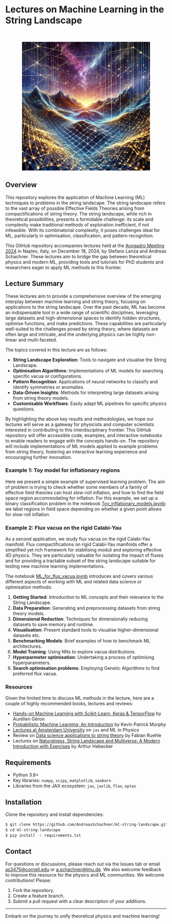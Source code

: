 # Lectures on Machine Learning in the String Landscape


<br>

<p align="center">
  <img src="/data/landscape_plt.png" width="400">
</p>



## Overview

This repository explores the application of Machine Learning (ML) techniques to problems in the string landscape. The string landscape refers to the vast array of possible Effective Fields Theories arising from compactifications of string theory. The string landscape, while rich in theoretical possibilities, presents a formidable challenge: its scale and complexity make traditional methods of exploration inefficient, if not infeasible. With its combinatorial complexity, it poses challenges ideal for ML, particularly in optimisation, classification, and pattern recognition.

This GitHub repository accompanies lectures held at the [Avogadro Meeting 2024](https://agenda.infn.it/event/42186/) in Naples, Italy, on December 18, 2024, by Stefano Lanza and Andreas Schachner.
These lectures aim to bridge the gap between theoretical physics and modern ML, providing tools and tutorials for PhD students and researchers eager to apply ML methods to this frontier.

## Lecture Summary

These lectures aim to provide a comprehensive overview of the emerging interplay between machine learning and string theory, focusing on applications to the string landscape. Over the past decade, ML has become an indispensable tool in a wide range of scientific disciplines, leveraging large datasets and high-dimensional spaces to identify hidden structures, optimise functions, and make predictions. These capabilities are particularly well-suited to the challenges posed by string theory, where datasets are often large and intricate, and the underlying physics can be highly non-linear and multi-faceted.

The topics covered in this lecture are as follows:
- **String Landscape Exploration**: Tools to navigate and visualise the String Landscape.
- **Optimisation Algorithms**: Implementations of ML models for searching specific vacua or configurations.
- **Pattern Recognition**: Applications of neural networks to classify and identify symmetries or anomalies.
- **Data-Driven Insights**: Methods for interpreting large datasets arising from string theory models.
- **Customisable Workflows**: Easily adapt ML pipelines for specific physics questions.

By highlighting the above key results and methodologies, we hope our lectures will serve as a gateway for physicists and computer scientists interested in contributing to this interdisciplinary frontier. This GitHub repository will offer accessible code, examples, and interactive notebooks to enable readers to engage with the concepts hands-on. The repository will include implementations of ML models applied to example problems from string theory, fostering an interactive learning experience and encouraging further innovation.


### Example 1: Toy model for inflationary regions

Here we present a simple example of supervised learning problem. The aim of problem is trying to check whether some members of a family of effective field theories can host slow-roll inflation, and how to find the field space region accommodating for inflation. For this example, we set up a binary classification problem in the notebook [Toy_inflationary_models.ipynb](./notebooks/Toy_inflationary_models.ipynb): we label regions in field space depending on whether a given point allows for slow-roll inflation. 


### Example 2: Flux vacua on the rigid Calabi-Yau

As a second application, we study flux vacua on the rigid Calabi-Yau manifold. Flux compactifications on rigid Calabi-Yau manifolds offer a simplified yet rich framework for stabilising moduli and exploring effective 4D physics. They are particularly valuable for isolating the impact of fluxes and for providing a tractable subset of the string landscape suitable for testing new machine learning implementations.


The notebook [ML_for_flux_vacua.ipynb](./notebooks/ML_for_flux_vacua.ipynb) introduces and covers various different aspects of working with ML and related data science or optimisation methods:
1. **Getting Started**: Introduction to ML concepts and their relevance to the String Landscape.
2. **Data Preparation**: Generating and preprocessing datasets from string theory models.
3. **Dimensional Reduction**: Techniques for dimensionally reducing datasets to save memory and runtime.
4. **Visualisation**: Present standard tools to visualise higher-dimensional datasets etc.
5. **Benchmarking Models**: Brief examples of how to benchmark ML architectures.
6. **Model Training**: Using NNs to explore vacua distributions.
7. **Hyperparmeter optimisation**: Undertaking a process of optimising hyperparameters.
8. **Search optimisation problems**: Employing Genetic Algorithms to find preferred flux vacua.


### Resources

Given the limited time to discuss ML methods in the lecture, here are a couple of highly recommended books, lectures and reviews:
* [Hands-on Machine Learning with Scikit-Learn, Keras & TensorFlow](https://www.oreilly.com/library/view/hands-on-machine-learning/9781492032632/) by Aurélien Géron
* [Probabilistic Machine Learning: An Introduction](https://probml.github.io/pml-book/book1.html) by Kevin Patrick Murphy
* [Lectures at Amsterdam University](https://uvadlc-notebooks.readthedocs.io/en/latest/tutorial_notebooks/JAX/tutorial2/Introduction_to_JAX.html) on `jax` and ML in Physics 
* Review on [Data science applications to string theory](https://inspirehep.net/literature/1779782) by Fabian Ruehle
* Lectures on [Naturalness, String Landscape and Multiverse: A Modern Introduction with Exercises](https://link.springer.com/book/10.1007/978-3-030-65151-0) by Arthur Hebecker



## Requirements

- Python 3.8+
- Key libraries: `numpy`, `scipy`, `matplotlib`, `seaborn`
- Libraries from the JAX ecosystem: `jax`, `jaxlib`, `flax`, `optax`

## Installation

Clone the repository and install dependencies:

```bash
$ git clone https://github.com/AndreasSchachner/ml-string-landscape.git
$ cd ml-string-landscape
$ pip install -r requirements.txt
```


## Contact

For questions or discussions, please reach out via the Issues tab or email <as3475@cornell.edu> or <a.schachner@lmu.de>.
We also welcome feedback to improve this resource for the physics and ML communities. We welcome contributions! Please:
1. Fork the repository.
2. Create a feature branch.
3. Submit a pull request with a clear description of your additions.



---

Embark on the journey to unify theoretical physics and machine learning!



